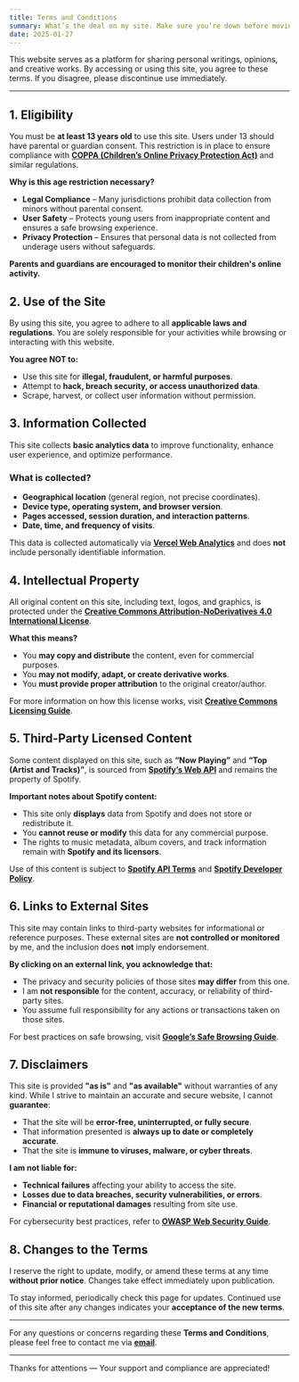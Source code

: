 ```yaml
---
title: Terms and Conditions
summary: What’s the deal on my site. Make sure you’re down before moving forward!
date: 2025-01-27
---
```


This website serves as a platform for sharing personal writings, opinions, and creative works. By accessing or using this site, you agree to these terms. If you disagree, please discontinue use immediately.

---

## 1. Eligibility

You must be **at least 13 years old** to use this site. Users under 13 should have parental or guardian consent. This restriction is in place to ensure compliance with **[COPPA (Children’s Online Privacy Protection Act)](https://www.ftc.gov/legal-library/browse/rules/childrens-online-privacy-protection-rule-coppa)** and similar regulations.

**Why is this age restriction necessary?**

- **Legal Compliance** – Many jurisdictions prohibit data collection from minors without parental consent.
- **User Safety** – Protects young users from inappropriate content and ensures a safe browsing experience.
- **Privacy Protection** – Ensures that personal data is not collected from underage users without safeguards.

**Parents and guardians are encouraged to monitor their children's online activity.**

## 2. Use of the Site

By using this site, you agree to adhere to all **applicable laws and regulations**. You are solely responsible for your activities while browsing or interacting with this website.

**You agree NOT to:**

- Use this site for **illegal, fraudulent, or harmful purposes**.
- Attempt to **hack, breach security, or access unauthorized data**.
- Scrape, harvest, or collect user information without permission.

## 3. Information Collected

This site collects **basic analytics data** to improve functionality, enhance user experience, and optimize performance.

### **What is collected?**

- **Geographical location** (general region, not precise coordinates).
- **Device type, operating system, and browser version**.
- **Pages accessed, session duration, and interaction patterns**.
- **Date, time, and frequency of visits**.

This data is collected automatically via **[Vercel Web Analytics](https://vercel.com/docs/analytics/privacy-policy)** and does **not** include personally identifiable information.

## 4. Intellectual Property

All original content on this site, including text, logos, and graphics, is protected under the **[Creative Commons Attribution-NoDerivatives 4.0 International License](https://raw.githubusercontent.com/fauziralpiandi/zira.my.id/refs/heads/main/content/LICENSE)**.

**What this means?**

- You **may copy and distribute** the content, even for commercial purposes.
- You **may not modify, adapt, or create derivative works**.
- You **must provide proper attribution** to the original creator/author.

For more information on how this license works, visit **[Creative Commons Licensing Guide](https://creativecommons.org/licenses/by-nd/4.0/)**.

## 5. Third-Party Licensed Content

Some content displayed on this site, such as **“Now Playing”** and **“Top (Artist and Tracks)”**, is sourced from **[Spotify’s Web API](https://developer.spotify.com/documentation/web-api/)** and remains the property of Spotify.

**Important notes about Spotify content:**

- This site only **displays** data from Spotify and does not store or redistribute it.
- You **cannot reuse or modify** this data for any commercial purpose.
- The rights to music metadata, album covers, and track information remain with **Spotify and its licensors**.

Use of this content is subject to **[Spotify API Terms](https://developer.spotify.com/terms)** and **[Spotify Developer Policy](https://developer.spotify.com/policy)**.

## 6. Links to External Sites

This site may contain links to third-party websites for informational or reference purposes. These external sites are **not controlled or monitored** by me, and the inclusion does **not** imply endorsement.

**By clicking on an external link, you acknowledge that:**

- The privacy and security policies of those sites **may differ** from this one.
- I am **not responsible** for the content, accuracy, or reliability of third-party sites.
- You assume full responsibility for any actions or transactions taken on those sites.

For best practices on safe browsing, visit **[Google’s Safe Browsing Guide](https://safebrowsing.google.com/)**.

## 7. Disclaimers

This site is provided **"as is"** and **"as available"** without warranties of any kind. While I strive to maintain an accurate and secure website, I cannot **guarantee**:

- That the site will be **error-free, uninterrupted, or fully secure**.
- That information presented is **always up to date or completely accurate**.
- That the site is **immune to viruses, malware, or cyber threats**.

**I am not liable for:**

- **Technical failures** affecting your ability to access the site.
- **Losses due to data breaches, security vulnerabilities, or errors**.
- **Financial or reputational damages** resulting from site use.

For cybersecurity best practices, refer to **[OWASP Web Security Guide](https://owasp.org/www-project-top-ten/)**.

## 8. Changes to the Terms

I reserve the right to update, modify, or amend these terms at any time **without prior notice**. Changes take effect immediately upon publication.

To stay informed, periodically check this page for updates. Continued use of this site after any changes indicates your **acceptance of the new terms**.

---

For any questions or concerns regarding these **Terms and Conditions**, please feel free to contact me via **[email](mailto:fwzyrln@gmail.com)**.

---

Thanks for attentions — Your support and compliance are appreciated!
